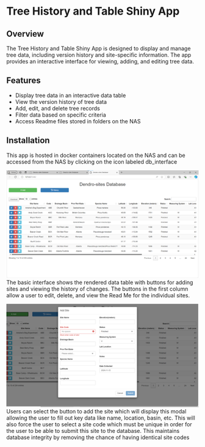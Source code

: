 # Tree History and Table Shiny App

## Overview

The Tree History and Table Shiny App is designed to display and manage tree data, including version history and site-specific information. The app provides an interactive interface for viewing, adding, and editing tree data.

## Features

- Display tree data in an interactive data table
- View the version history of tree data
- Add, edit, and delete tree records
- Filter data based on specific criteria
- Access Readme files stored in folders on the NAS



## Installation

This app is hosted in docker containers located on the NAS and can be accessed from the NAS by clicking on the icon labeled db_interface






![Alt text](images/data_table.png)
The basic interface shows the rendered data table with buttons for adding sites and viewing the history of changes. The buttons in the first column allow a user to edit, delete, and view the Read Me for the individual sites.




![Alt text](images/add_site_modal.png)
Users can select the button to add the site which will display this modal allowing the user to fill out key data like name, location, basin, etc. This will also force the user to select a site code which must be unique in order for the user to be able to submit this site to the database. This maintains database integrity by removing the chance of having identical site codes


